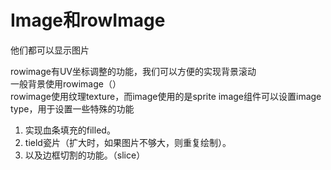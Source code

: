 # Image和rowImage

他们都可以显示图片  

rowimage有UV坐标调整的功能，我们可以方便的实现背景滚动  
一般背景使用rowimage（）  
rowimage使用纹理texture，而image使用的是sprite
image组件可以设置image type，用于设置一些特殊的功能

1. 实现血条填充的filled。
2. tield瓷片（扩大时，如果图片不够大，则重复绘制）。
3. 以及边框切割的功能。（slice）

